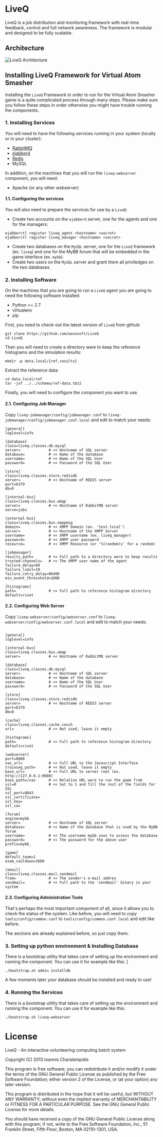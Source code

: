 
# LiveQ

LiveQ is a job distribution and monitoring framework with real-time feedback, control and full network awareness. The framework is modular and designed to be fully scalable.

## Architecture

![LiveQ Architecture](/doc/img/architecture.png?raw=true "LiveQ Architecture")

## Installing LiveQ Framework for Virtual Atom Smasher

Installing the `LiveQ` Framework in order to run for the Virtual Atom Smasher game is a quite complicated process through many steps. Please make sure you follow these steps in order otherwise you might have trouble running the components.

### 1. Installing Services

You will need to have the following services running in your system (locally or in your cluster):

- [RabbitMQ](https://www.rabbitmq.com/download.html)
- [ejabberd](http://docs.ejabberd.im/admin/guide/installation/)
- [Redis](http://redis.io/download)
- MySQL

In addition, on the machines that you will run the `liveq-webserver` component, you will need:

- Apache (or any other webserver)

#### 1.1. Configuring the services

You will also need to prepare the services for use by a `LiveQ`:

- Create two accounts on the `ejabberd` server, one for the agents and one for the managers:

```
ejabberctl register liveq_agent <hostname> <secret>
ejabberctl register liveq_manager <hostname> <secret>
```

- Create two databases on the `MySQL` server, one for the `LiveQ` framework (ex. `liveq`) and one for the MyBB forum that will be embedded in the game interface (ex. `mybb`).
- Create two users on the `MySQL` server and grant them all priviledges on the two databases. 

### 2. Installing Software

On the machines that you are going to run a `LiveQ` agent you are going to need the following software installed:

- Python >= 2.7
- virtualenv 
- pip

First, you need to check-out the latest version of `LiveQ` from github:

```
git clone https://github.com/wavesoft/LiveQ
cd LiveQ
```

Then you will need to create a directory were to keep the reference histograms and the simulation results:

```
mkdir -p data.local/{ref,results}
```

Extract the reference data:

```
cd data.local/ref
tar -jxf ../../schema/ref-data.tbz2
```

Finally, you will need to configure the component you want to use.

#### 2.1. Configuring Job Manager

Copy `liveq-jobmanager/config/jobmanager.conf` to `liveq-jobmanager/config/jobmanager.conf.local` and edit to match your needs:

```
[general]
loglevel=info

[database]
class=liveq.classes.db.mysql
server=				# << Hostname of SQL server
database=			# << Name of the database
username=			# << Name of the SQL User
password=			# << Password of the SQL User

[store]
class=liveq.classes.store.redisdb
server=				# << Hostname of REDIS server
port=6379
db=0

[internal-bus]
class=liveq.classes.bus.amqp
server=				# << Hostname of RabbitMQ server
serve=jobs

[external-bus]
class=liveq.classes.bus.xmppmsg
domain=				# << XMPP Domain (ex. 'test.local')
server=				# << Hostname of the XMPP Server
username=			# << XMPP username (ex. liveq_manager)
password=			# << XMPP user password
resource=			# << XMPP Resource (or '%(random)s' for a random)

[jobmanager]
results_path=		# << Full path to a directory were to keep results
trusted-channels=	# << The XMPP user name of the agent
failure_delay=60
failure_limit=10
failure_retry_delay=86400
min_event_thresshold=1000

[histograms]
path=				# << Full path to reference histogram directory 
default=rivet
```

#### 2.2. Configuring Web Server

Copy `liveq-webserver/config/webserver.conf` to `liveq-webserver/config/webserver.conf.local` and edit to match your needs:

```

[general]
loglevel=info

[internal-bus]
class=liveq.classes.bus.amqp
server=				# << Hostname of RabbitMQ server

[database]
class=liveq.classes.db.mysql
server=				# << Hostname of SQL server
database=			# << Name of the database
username=			# << Name of the SQL User
password=			# << Password of the SQL User

[store]
class=liveq.classes.store.redisdb
server=				# << Hostname of REDIS server
port=6379
db=0

[cache]
class=liveq.classes.cache.couch
url=				# << Not used, leave it empty

[histograms]
path=				# << Full path to reference histogram directory 
default=rivet

[webserver]
port=8080
vas_url=			# << Full URL to the Javascript Interface
trainseq_path=		# << Not used, leave it empty
base_url=			# << Full URL to server root (ex. http://127.0.0.1:8080)
base_path=/vas 		# << Relative URL were to run the game from
ssl=0				# << Set to 1 and fill the rest of the fields for SSL
ssl_port=8043
ssl_certificate=
ssl_key=
ssl_ca=

[forum]
engine=mybb
server=				# << Hostname of SQL server
database=			# << Name of the database that is used by the MyBB forum
username=			# << The username mybb uses to access the database
password=			# << The password for the above user
prefix=mybb_

[game]
default_team=1
exam_cooldown=3600

[email]
class=liveq.classes.mail.sendmail
from=				# << The sender's e-mail addres
sendmail=			# << Full path to the 'sendmail' binary in your system
```

#### 2.3. Configuring Administration Tools

That's perhaps the most important component of all, since it allows you to check the status of the system. Like before, you will need to copy `tools/config/common.conf` to `tools/config/common.conf.local` and edit like before.

The sections are already explained before, so just copy them.

### 3. Setting up python environment & Installing Database

There is a bootstrap utility that takes care of setting up the environment and running the component. You can use it for example like this:
]

```
./bootstrap.sh admin installdb
```

A few moments later your database should be installed and ready to use!

### 4. Running the Services

There is a bootstrap utility that takes care of setting up the environment and running the component. You can use it for example like this:


```
./bootstrap.sh liveq-webserver
```

# License

LiveQ - An interactive volunteering computing batch system

Copyright (C) 2013 Ioannis Charalampidis

This program is free software; you can redistribute it and/or
modify it under the terms of the GNU General Public License
as published by the Free Software Foundation; either version 2
of the License, or (at your option) any later version.

This program is distributed in the hope that it will be useful,
but WITHOUT ANY WARRANTY; without even the implied warranty of
MERCHANTABILITY or FITNESS FOR A PARTICULAR PURPOSE.  See the
GNU General Public License for more details.

You should have received a copy of the GNU General Public License
along with this program; if not, write to the Free Software
Foundation, Inc., 51 Franklin Street, Fifth Floor, Boston, MA  02110-1301, USA.
